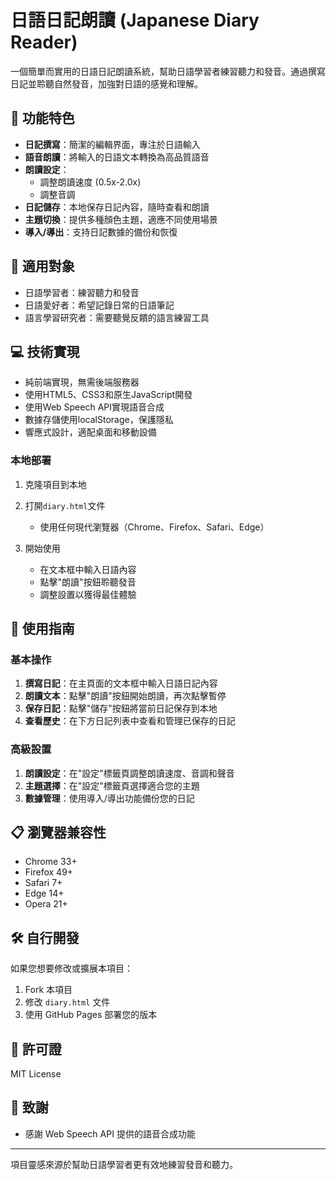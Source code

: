 # 日語日記朗讀 (Japanese Diary Reader)

一個簡單而實用的日語日記朗讀系統，幫助日語學習者練習聽力和發音。通過撰寫日記並聆聽自然發音，加強對日語的感覺和理解。

## 📝 功能特色

- **日記撰寫**：簡潔的編輯界面，專注於日語輸入
- **語音朗讀**：將輸入的日語文本轉換為高品質語音
- **朗讀設定**：
  - 調整朗讀速度 (0.5x-2.0x)
  - 調整音調
- **日記儲存**：本地保存日記內容，隨時查看和朗讀
- **主題切換**：提供多種顏色主題，適應不同使用場景
- **導入/導出**：支持日記數據的備份和恢復

## 🎯 適用對象

- 日語學習者：練習聽力和發音
- 日語愛好者：希望記錄日常的日語筆記
- 語言學習研究者：需要聽覺反饋的語言練習工具

## 💻 技術實現

- 純前端實現，無需後端服務器
- 使用HTML5、CSS3和原生JavaScript開發
- 使用Web Speech API實現語音合成
- 數據存儲使用localStorage，保護隱私
- 響應式設計，適配桌面和移動設備



### 本地部署

1. 克隆項目到本地

2. 打開`diary.html`文件
   - 使用任何現代瀏覽器（Chrome、Firefox、Safari、Edge）

3. 開始使用
   - 在文本框中輸入日語內容
   - 點擊"朗讀"按鈕聆聽發音
   - 調整設置以獲得最佳體驗

## 📱 使用指南

### 基本操作

1. **撰寫日記**：在主頁面的文本框中輸入日語日記內容
2. **朗讀文本**：點擊"朗讀"按鈕開始朗讀，再次點擊暫停
3. **保存日記**：點擊"儲存"按鈕將當前日記保存到本地
4. **查看歷史**：在下方日記列表中查看和管理已保存的日記

### 高級設置

1. **朗讀設定**：在"設定"標籤頁調整朗讀速度、音調和聲音
2. **主題選擇**：在"設定"標籤頁選擇適合您的主題
3. **數據管理**：使用導入/導出功能備份您的日記

## 📋 瀏覽器兼容性

- Chrome 33+
- Firefox 49+
- Safari 7+
- Edge 14+
- Opera 21+

## 🛠️ 自行開發

如果您想要修改或擴展本項目：

1. Fork 本項目
2. 修改 `diary.html` 文件
3. 使用 GitHub Pages 部署您的版本

## 📄 許可證

MIT License

## 🙏 致謝

- 感謝 Web Speech API 提供的語音合成功能

---

項目靈感來源於幫助日語學習者更有效地練習發音和聽力。
